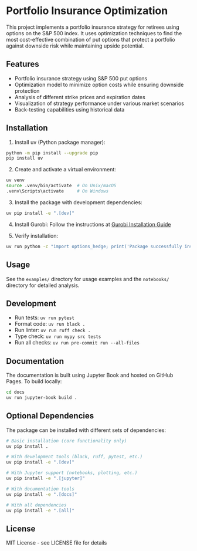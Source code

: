 # Portfolio Insurance Optimization

This project implements a portfolio insurance strategy for retirees using options on the S&P 500 index. It uses optimization techniques to find the most cost-effective combination of put options that protect a portfolio against downside risk while maintaining upside potential.

## Features

- Portfolio insurance strategy using S&P 500 put options
- Optimization model to minimize option costs while ensuring downside protection
- Analysis of different strike prices and expiration dates
- Visualization of strategy performance under various market scenarios
- Back-testing capabilities using historical data

## Installation

1. Install uv (Python package manager):
```bash
python -m pip install --upgrade pip
pip install uv
```

2. Create and activate a virtual environment:
```bash
uv venv
source .venv/bin/activate  # On Unix/macOS
.venv\Scripts\activate     # On Windows
```

3. Install the package with development dependencies:
```bash
uv pip install -e ".[dev]"
```

4. Install Gurobi:
Follow the instructions at [Gurobi Installation Guide](https://www.gurobi.com/documentation/quickstart.html)

5. Verify installation:
```bash
uv run python -c "import options_hedge; print('Package successfully installed!')"
```

## Usage

See the `examples/` directory for usage examples and the `notebooks/` directory for detailed analysis.

## Development

- Run tests: `uv run pytest`
- Format code: `uv run black .`
- Run linter: `uv run ruff check .`
- Type check: `uv run mypy src tests`
- Run all checks: `uv run pre-commit run --all-files`

## Documentation

The documentation is built using Jupyter Book and hosted on GitHub Pages. To build locally:

```bash
cd docs
uv run jupyter-book build .
```

## Optional Dependencies

The package can be installed with different sets of dependencies:

```bash
# Basic installation (core functionality only)
uv pip install .

# With development tools (black, ruff, pytest, etc.)
uv pip install -e ".[dev]"

# With Jupyter support (notebooks, plotting, etc.)
uv pip install -e ".[jupyter]"

# With documentation tools
uv pip install -e ".[docs]"

# With all dependencies
uv pip install -e ".[all]"
```

## License

MIT License - see LICENSE file for details